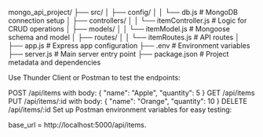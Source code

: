 mongo_api_project/
├── src/
│   ├── config/
│   │   └── db.js          # MongoDB connection setup
│   ├── controllers/
│   │   └── itemController.js  # Logic for CRUD operations
│   ├── models/
│   │   └── itemModel.js   # Mongoose schema and model
│   ├── routes/
│   │   └── itemRoutes.js  # API routes
│   ├── app.js             # Express app configuration
├── .env                   # Environment variables
├── server.js              # Main server entry point
├── package.json           # Project metadata and dependencies

Use Thunder Client or Postman to test the endpoints:

POST /api/items with body: { "name": "Apple", "quantity": 5 }
GET /api/items
PUT /api/items/:id with body: { "name": "Orange", "quantity": 10 }
DELETE /api/items/:id
Set up Postman environment variables for easy testing:

base_url = http://localhost:5000/api/items.
